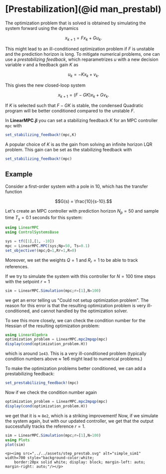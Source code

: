 # [Prestabilization](@id man_prestabl)
The optimization problem that is solved is obtained by simulating the system forward using the dynamics
```math
x_{k+1} = F x_k + G u_k.
```
This might lead to an ill-conditioned optimization problem if $F$ is unstable and the prediction horizon is long. To mitigate numerical problems, one can use a _prestabilizing feedback_, which reparametrizes $u$ with a new decision variable $v$ and a feedback gain $K$ as
```math
u_k = -K x_k +v_k.
```
This gives the new closed-loop system
```math
x_{k+1} = (F-GK) x_k + G v_k.
```
If $K$ is selected such that $F-GK$ is stable, the condensed Quadratic program will be better conditioned compared to the unstable $F$.

In **LinearMPC.jl** you can set a stabilizing feedback $K$ for an MPC controller `mpc` with
```julia
set_stabilizing_feedback!(mpc,K)
```
A popular choice of $K$ is as the gain from solving an infinite horizon LQR problem. This gain can be set as the stabilizing feedback with
```julia
set_stabilizing_feedback!(mpc)
```
## Example
Consider a first-order system with a pole in 10, which has the transfer function  
```math
G(s) = \frac{10}{s-10}.
```

Let's create an MPC controller with prediction horizon $N_p = 50$ and sample time $T_s = 0.1$ seconds for this system:
```julia
using LinearMPC
using ControlSystemsBase

sys = tf([1],[1, -10])
mpc = LinearMPC.MPC(sys;Np=50, Ts=0.1)
set_objective!(mpc;Q=1,Rr=1,R=0)
```
Moreover, we set the weights $Q = 1$ and $R_r = 1$ to be able to track references.

If we try to simulate the system with this controller for $N=100$ time steps with the setpoint $r=1$ 
```julia
sim = LinearMPC.Simulation(mpc;r=[1],N=100)
```
we get an error telling us "Could not setup optimization problem". The reason for this error is that the resulting optimization problem is very ill-conditioned, and cannot handled by the optimization solver. 

To see this more closely, we can check the condition number for the Hessian of the resulting optimization problem: 

```julia
using LinearAlgebra
optimization_problem = LinearMPC.mpc2mpqp(mpc)
display(cond(optimization_problem.H))
```
which is around `1e43`. This is a very ill-conditioned problem (typically condition numbers above $\approx$ 1e6 might lead to numerical problems.) 

To make the optimization problems better conditioned, we can add a prestabilizing feedback: 
```julia
set_prestabilizing_feedback!(mpc)
```
Now if we check the condition number again 

```julia
optimization_problem = LinearMPC.mpc2mpqp(mpc)
display(cond(optimization_problem.H))

```
we get that it is $\approx$ `8e2`, which is a striking improvement! Now, if we simulate the system again, but with our updated controller, we get that the output successfully tracks the reference $r=1$. 

```julia
sim = LinearMPC.Simulation(mpc;r=[1],N=100)
using Plots
plot(sim)
```
```@raw html
<p><img src="../../assets/step_prestab.svg" alt="simple_sim1" width=700 style="background-color:white; 
    border:20px solid white; display: block; margin-left: auto; margin-right: auto;"/></p>
```
